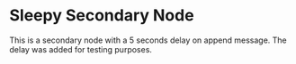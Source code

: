 # Sleepy Secondary Node
This is a secondary node with a 5 seconds delay  on append message.
The delay was added for testing purposes.
